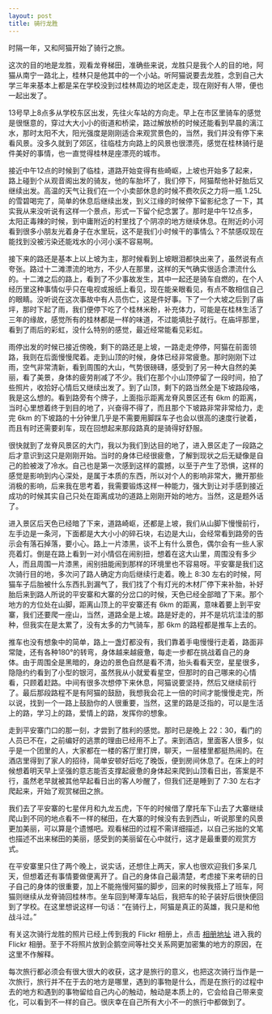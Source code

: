 ```yaml
---
layout: post
title: 骑行龙胜
---
```


时隔一年，又和阿猫开始了骑行之旅。

这次的目的地是龙胜，观看龙脊梯田，准确些来说，龙胜只是我个人的目的地，阿猫从南宁一路北上，桂林只是他其中的一个小站。听阿猫说要去龙胜，念到自己大学三年来基本上都是呆在学校没到过桂林周边的地区走走，现在刚好有人带，便也一起出发了。

13号早上8点多从学校东区出发，先往火车站的方向走。早上在市区里骑车的感觉是很惬意的，穿过大大小小的街道和桥梁，路过解放桥的时候还能看到早晨的漓江水，那时太阳不大，阳光强度是刚刚适合来观赏景色的，当然，我们并没有停下来看风景。没多久就到了郊区，往临桂方向路上的风景也很漂亮，感觉在桂林骑行是件美好的事情，也一直觉得桂林是座漂亮的城市。

接近中午12点的时候到了临桂，道路开始变得有些崎岖，上坡也开始多了起来，路上碰到个从观音阁出发的骑友，他的车胎坏了，我们停下，阿猫帮他补好胎后又继续出发。高温的天气让我们在一个小卖部休息的时候不费吹灰之力将一瓶 1.25L 的雪碧喝完了，简单的休息后继续出发，到义江缘的时候停下留影纪念了一下，其实我从来没听说有这样一个景点，形式一下留个纪念罢了。那时是中午12点多，太阳正毒辣的时候，到中庸附近的村里找了个阴凉的地方继续休息。在附近的小河看到很多小朋友光着身子在水里玩，这不是我们小时候干的事情么？不禁感叹现在能找到没被污染还能戏水的小河小溪不容易啊。

接下来的路还是基本上以上坡为主，那时候看到上坡眼泪都快出来了，虽然说有点夸张。路过十二滩漂流的地方，不少人在那里，这样的天气确实很适合漂流什么的。十二滩之后的路上，看到了不少事故发生，其中一起还是骑车自燃的，在个人经历里这种事情似乎只在电视或报纸上看见，现在能亲眼看见，有点不敢相信自己的眼睛。没听说在这次事故中有人员伤亡，这是件好事。下了一个大坡之后到了庙坪，那时下起了雨，我们便停下吃了个桂林米粉，补充体力，可能是在桂林生活了三年的缘故，感觉所有的桂林都是一样的味道，不过能填肚子就行。在庙坪那里，看到了雨后的彩虹，没什么特别的感觉，最近经常能看见彩虹。

雨停出发的时候已接近傍晚，剩下的路还是上坡，一路走走停停，阿猫在前面领路，我则在后面慢慢爬着。走到山顶的时候，身体已经非常疲惫。那时刚刚下过雨，空气非常清新，看到周围的大山，气势很磅礴，感受到了另一种大自然的美丽，看了美景，身体的疲劳削减了不少。我们在那个小山顶停留了一段时间，拍了些照片，收拾好心情后又继续出发了。到了山顶，剩下的路当然全是下坡路段咯，我是这么想的。看到路旁有个牌子，上面指示距离龙脊风景区还有 6km 的距离，当时心里想着终于到目的地了，兴奋得不得了，而且那个下坡路非常非常给力，走完 6km 的下坡路的十分钟里几乎是不需要用脚踩车子也会以很高的速度行驶着，而且有时还需要刹车，现在回想起来那段路真的是骑得好舒服。

很快就到了龙脊风景区的大门，我以为我们到达目的地了，进入景区走了一段路之后才意识到这只是刚刚开始。当时的身体已经很疲惫，了解到现状之后无疑像是自己的脸被泼了冷水。自己也是第一次感到这样的震撼，以至于产生了恐惧，这样的感觉是影响到内心深处，是属于本质的东西，所以对个人的影响非常大，撇开那些消极的影响，后来我在思考着，我需要锻炼这样一种能力，强大到让对手感到接近成功的时候其实自己只处在距离成功的道路上刚刚开始的地方。当然，这是题外话了。

进入景区后天色已经暗了下来，道路崎岖，还都是上坡，我们从山脚下慢慢前行，左手边是一条河，下面都是大大小小的碎石块，右边是大山，会经常看到路旁的告示会有落石掉落，要小心。路上一片漆黑，谈不上有什么景色，偶尔会有一些人家亮着灯。倒是在路上看到一对小情侣在闹别扭，想着在这大山里，周围没有多少人，而且周围一片漆黑，闹别扭能闹到那样的环境里也不容易呀。平安寨是我们这次骑行目的地，多次问了路人确定方向后继续行走着。晚上 8:30 左右的时候，阿猫车子后胎被什么东西扎到漏气了，我们找了个有灯光的木材厂停下来补胎，补好胎后来到路人所说的平安寨和大寨的分岔口的时候，天色已经全部暗了下来。那个地方的方位处在山脚，距离山顶上的平安寨还有 6km 的距离，意味着要上到平安寨，我们还要爬一座山，当然，道路全是上坡。路是好走的，并不是坑坑洼洼的那种，但我实在是太累了，没有太多的力气骑车，那 6km 的路程都是推车上去的。

推车也没有想象中的简单，路上一盏灯都没有，我们靠着手电慢慢行走着，路面非常陡，还有各种180°的转弯，身体越来越疲惫，每走一步都在挑战着自己的身体。由于周围全是黑暗的，身边的景色自然是看不清，抬头看看天空，星星很多，隐隐约约看到了小型的银河，虽然我从小就爱看星空，但那时的自己哪来的心情看，只顾着赶路。中间有很多次想停下来休息，阿猫说要坚持，然后又继续前行了。最后那段路程不是有阿猫的鼓励，我想我会花上一倍的时间才能慢慢走完，所以说，找到一个一路上鼓励你的人很重要，当然，这里的路是泛指的，可以是生活上的路，学习上的路，爱情上的路，发挥你的想象。

走到平安寨门口的那一刻，才尝到了胜利的感觉。那时已是晚上 22：30，看门的人员已不在，之前编好的逃票的理由已经用不上了。来到酒店，里面客人很多，似乎是一个团里的人，大家都在一楼的客厅里打牌，聊天，一层楼里都挺热闹的。在酒店里得到了家人的招待，简单安顿好后吃了晚饭，便到房间休息了。在床上的时候想着明天早上坚强的意志能否支撑起疲惫的身体起来爬到山顶看日出，答案是不行，虽然老早就被其他早起看日出的客人吵醒了，但我们还是睡到了 7:30 左右才爬起来，开始了观赏梯田之旅。

我们去了平安寨的七星伴月和九龙五虎，下午的时候借了摩托车下山去了大寨继续爬山到不同的地点看不一样的梯田，在大寨的时候没有去到西山，听说那里的风景更加美丽，可以算是个遗憾吧。观看梯田的过程不需详细描述，以自己劣拙的文笔也描述不出来梯田的美丽，感受到的美丽留在心中就行，这才是最重要的观赏方式。

在平安寨里只住了两个晚上，说实话，还想住上两天，家人也很欢迎我们多呆几天，但想着还有事情要做便离开了。自己的身体自己最清楚，考虑接下来考研的日子自己的身体的很重要，加上不能拖慢阿猫的脚步，回来的时候我搭上了班车，阿猫则继续从龙脊骑回桂林市。坐车回到琴潭车站后，我把车的轮子装好后很快便回到了学校。在这里想说这样一句话：“在骑行上，阿猫是真正的英雄，我只是和他战斗过。”

有关这次骑行龙胜的照片已经上传到我的 Flickr 相册上，点击 <a href="http://www.flickr.com/photos/lattespirit/sets" target="_blank">相册地址</a> 进入我的 Flickr 相册。至于不将照片放到企鹅空间等社交关系网更加密集的地方的原因，在这里不作解释。

每次旅行都必须会有很大很大的收获，这才是旅行的意义，也把这次骑行当作是一次旅行，旅行并不在于去的地方是哪里，遇到的事物是什么，而是在旅行的过程中去的地方和遇到的事物留给自己内心的触动，触动是本质上的，它会给自己带来变化，可以看到不一样的自己。很庆幸在自己所有大小不一的旅行中都做到了。
